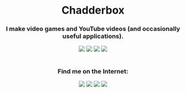<h1 align="center">Chadderbox</h1>

<h3 align="center">
I make video games and YouTube videos (and occasionally useful applications).
</h3>

<p align="center">
    <a href="https://www.youtube.com/chadderbox"><img src="https://img.shields.io/youtube/channel/subscribers/UCBTnza6RHvA1wGMbIYa0LRw?style=for-the-badge&labelColor=%23232323&color=f15a76"></a>
    <a href="https://www.youtube.com/chadderbox"><img src="https://img.shields.io/youtube/channel/views/UCBTnza6RHvA1wGMbIYa0LRw?style=for-the-badge&labelColor=%23232323&color=8bf177"></a>
    <a href="https://store.steampowered.com/app/1654200/Propulsion/"><img src="https://img.shields.io/badge/Game%20-%20Propulsion%20-%20232323?style=for-the-badge&labelColor=232323&color=4ce1fa&link=https%3A%2F%2Fstore.steampowered.com%2Fapp%2F1654200%2FPropulsion%2F"></a>
    <a href="https://github.com/ceebox/"><img src="https://img.shields.io/github/stars/ceebox?style=for-the-badge&labelColor=%23232323&color=ffd52b"></a>
</p>

<!-- Fake Horizontal Rule -->
<h1></h1>

<h3 align="center">
Find me on the Internet: 
</h3>

<p align="center">
    <a href="https://www.youtube.com/chadderbox"><img src="https://img.shields.io/badge/-%20YouTube%20%20-%20A?style=for-the-badge&logo=youtube&logoColor=fafafa&logoSize=32&labelColor=232323&color=f15a76"></a>
    <a href="https://chadderbox.itch.io/"><img src="https://img.shields.io/badge/-%20Itch%20-%20A?style=for-the-badge&logo=itchdotio&logoColor=fafafa&labelColor=232323&color=8bf177"></a>
    <a href="https://store.steampowered.com/developer/chadderbox"><img src="https://img.shields.io/badge/-%20Steam%20-%20A?style=for-the-badge&logo=steam&logoColor=fafafa&labelColor=232323&color=4ce1fa"></a>
    <a href="https://github.com/ceebox/"><img src="https://img.shields.io/badge/-%20GitHub%20-%20A?style=for-the-badge&logo=github&logoColor=fafafa&logoSize=32&labelColor=232323&color=ffd52b"></a>
</p>

<!-- Fake Horizontal Rule -->
<h1></h1>
